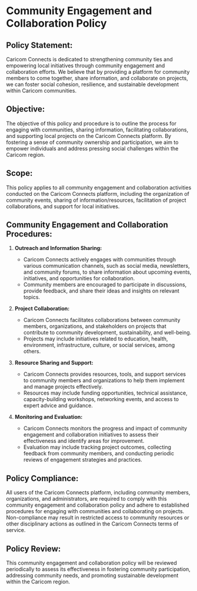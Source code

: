 # Community Engagement and Collaboration Policy

## Policy Statement:

Caricom Connects is dedicated to strengthening community ties and empowering local initiatives through community engagement and collaboration efforts. We believe that by providing a platform for community members to come together, share information, and collaborate on projects, we can foster social cohesion, resilience, and sustainable development within Caricom communities.

## Objective:

The objective of this policy and procedure is to outline the process for engaging with communities, sharing information, facilitating collaborations, and supporting local projects on the Caricom Connects platform. By fostering a sense of community ownership and participation, we aim to empower individuals and address pressing social challenges within the Caricom region.

## Scope:

This policy applies to all community engagement and collaboration activities conducted on the Caricom Connects platform, including the organization of community events, sharing of information/resources, facilitation of project collaborations, and support for local initiatives.

## Community Engagement and Collaboration Procedures:

1. **Outreach and Information Sharing:**

   - Caricom Connects actively engages with communities through various communication channels, such as social media, newsletters, and community forums, to share information about upcoming events, initiatives, and opportunities for collaboration.
   - Community members are encouraged to participate in discussions, provide feedback, and share their ideas and insights on relevant topics.

2. **Project Collaboration:**

   - Caricom Connects facilitates collaborations between community members, organizations, and stakeholders on projects that contribute to community development, sustainability, and well-being.
   - Projects may include initiatives related to education, health, environment, infrastructure, culture, or social services, among others.

3. **Resource Sharing and Support:**

   - Caricom Connects provides resources, tools, and support services to community members and organizations to help them implement and manage projects effectively.
   - Resources may include funding opportunities, technical assistance, capacity-building workshops, networking events, and access to expert advice and guidance.

4. **Monitoring and Evaluation:**
   - Caricom Connects monitors the progress and impact of community engagement and collaboration initiatives to assess their effectiveness and identify areas for improvement.
   - Evaluation may include tracking project outcomes, collecting feedback from community members, and conducting periodic reviews of engagement strategies and practices.

## Policy Compliance:

All users of the Caricom Connects platform, including community members, organizations, and administrators, are required to comply with this community engagement and collaboration policy and adhere to established procedures for engaging with communities and collaborating on projects. Non-compliance may result in restricted access to community resources or other disciplinary actions as outlined in the Caricom Connects terms of service.

## Policy Review:

This community engagement and collaboration policy will be reviewed periodically to assess its effectiveness in fostering community participation, addressing community needs, and promoting sustainable development within the Caricom region.
